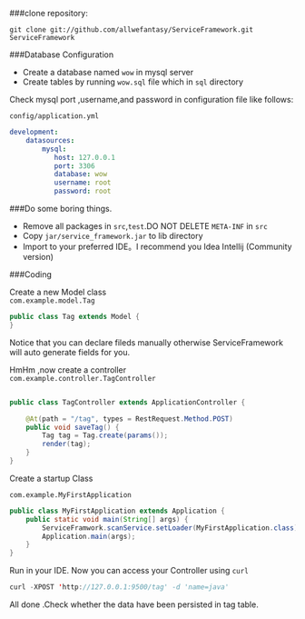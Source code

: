 ###clone repository:

```shell
git clone git://github.com/allwefantasy/ServiceFramework.git ServiceFramework
```


###Database Configuration
- Create a database named `wow` in mysql server
- Create tables by running `wow.sql` file which in `sql` directory

Check mysql port ,username,and password in configuration file like follows:

```
config/application.yml 
```

```yaml
development:
    datasources:
        mysql:
           host: 127.0.0.1
           port: 3306
           database: wow
           username: root
           password: root
```


###Do some boring things.

* Remove all packages in `src`,`test`.DO NOT DELETE `META-INF` in `src`
* Copy `jar/service_framework.jar` to lib directory
* Import to your preferred IDE。I recommend you Idea Intellij (Community version)

###Coding

Create a new Model class         
`com.example.model.Tag`

```java
public class Tag extends Model {
}
```

Notice that you can declare fileds manually otherwise ServiceFramework will auto generate fields for you.


HmHm ,now create a controller   
`com.example.controller.TagController`

```java

public class TagController extends ApplicationController {

    @At(path = "/tag", types = RestRequest.Method.POST)
    public void saveTag() {
        Tag tag = Tag.create(params());
        render(tag);
    }
}

```

Create a startup Class 

`com.example.MyFirstApplication`

```java
public class MyFirstApplication extends Application {
    public static void main(String[] args) {
        ServiceFramwork.scanService.setLoader(MyFirstApplication.class);
        Application.main(args);
    }
}
```

Run in your IDE. Now you can access your Controller using `curl`

```java
curl -XPOST 'http://127.0.0.1:9500/tag' -d 'name=java'
```

All done .Check whether the data have been persisted in tag table.
